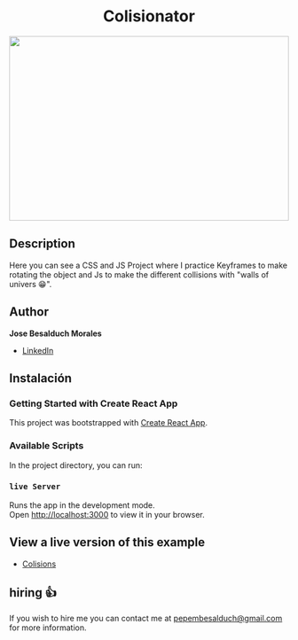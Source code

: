 
<h1 align="center"> Colisionator </h1>
<p align="left">
   <img width="100%" height="333" src="https://cdn.computerhoy.com/sites/navi.axelspringer.es/public/media/image/2016/08/186628-universo.jpg">
   </p>

## Description

Here you can see a CSS and JS Project where I practice Keyframes to make rotating the object and Js to make the different collisions with "walls of univers 😁".

## Author

**Jose Besalduch Morales**

* [LinkedIn](https://www.linkedin.com/in/jose-morales-besalduch-082239191/)

## Instalación

### Getting Started with Create React App

This project was bootstrapped with [Create React App](https://github.com/facebook/create-react-app).

### Available Scripts

In the project directory, you can run:

### `live Server`

Runs the app in the development mode.\
Open [http://localhost:3000](http://localhost:3000) to view it in your browser.

## View a live version of this example

* [Colisions](https://bitvsbyte.github.io/colisionator/)

## hiring 👍

If you wish to hire me you can contact me at pepembesalduch@gmail.com for more information.
